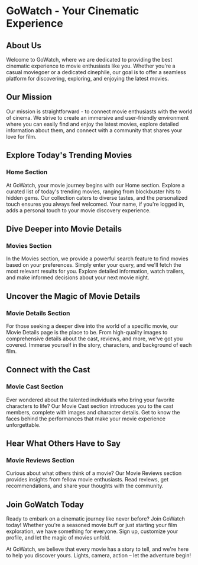 # GoWatch - Your Cinematic Experience

## About Us

Welcome to GoWatch, where we are dedicated to providing the best cinematic
experience to movie enthusiasts like you. Whether you're a casual moviegoer or a
dedicated cinephile, our goal is to offer a seamless platform for discovering,
exploring, and enjoying the latest movies.

## Our Mission

Our mission is straightforward - to connect movie enthusiasts with the world of
cinema. We strive to create an immersive and user-friendly environment where you
can easily find and enjoy the latest movies, explore detailed information about
them, and connect with a community that shares your love for film.

## Explore Today's Trending Movies

### Home Section

At GoWatch, your movie journey begins with our Home section. Explore a curated
list of today's trending movies, ranging from blockbuster hits to hidden gems.
Our collection caters to diverse tastes, and the personalized touch ensures you
always feel welcomed. Your name, if you're logged in, adds a personal touch to
your movie discovery experience.

## Dive Deeper into Movie Details

### Movies Section

In the Movies section, we provide a powerful search feature to find movies based
on your preferences. Simply enter your query, and we'll fetch the most relevant
results for you. Explore detailed information, watch trailers, and make informed
decisions about your next movie night.

## Uncover the Magic of Movie Details

### Movie Details Section

For those seeking a deeper dive into the world of a specific movie, our Movie
Details page is the place to be. From high-quality images to comprehensive
details about the cast, reviews, and more, we've got you covered. Immerse
yourself in the story, characters, and background of each film.

## Connect with the Cast

### Movie Cast Section

Ever wondered about the talented individuals who bring your favorite characters
to life? Our Movie Cast section introduces you to the cast members, complete
with images and character details. Get to know the faces behind the performances
that make your movie experience unforgettable.

## Hear What Others Have to Say

### Movie Reviews Section

Curious about what others think of a movie? Our Movie Reviews section provides
insights from fellow movie enthusiasts. Read reviews, get recommendations, and
share your thoughts with the community.

## Join GoWatch Today

Ready to embark on a cinematic journey like never before? Join GoWatch today!
Whether you're a seasoned movie buff or just starting your film exploration, we
have something for everyone. Sign up, customize your profile, and let the magic
of movies unfold.

At GoWatch, we believe that every movie has a story to tell, and we're here to
help you discover yours. Lights, camera, action – let the adventure begin!
